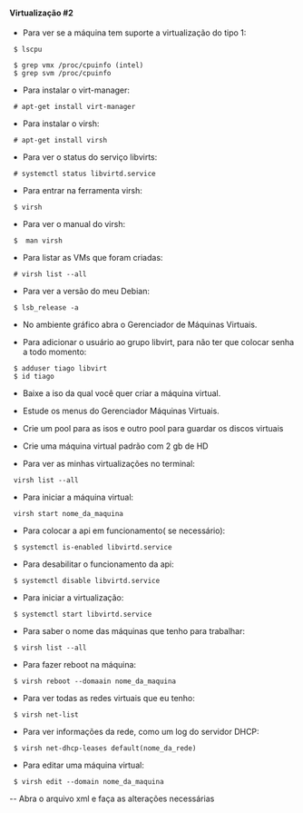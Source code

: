 #### Virtualização #2

- Para ver se a máquina tem suporte a virtualização do tipo 1:
```
 $ lscpu
 
 $ grep vmx /proc/cpuinfo (intel)
 $ grep svm /proc/cpuinfo

```

- Para instalar o virt-manager:
```
 # apt-get install virt-manager
```

- Para instalar o virsh:
```
 # apt-get install virsh
```

- Para ver o status do serviço libvirts:
```
 # systemctl status libvirtd.service
```

- Para entrar na ferramenta virsh:
```
 $ virsh
```

- Para ver o manual do virsh:
```
 $  man virsh
```

- Para listar as VMs que foram criadas:
```
 # virsh list --all
```

- Para ver a versão do meu Debian:
```
 $ lsb_release -a
```

- No ambiente gráfico abra o Gerenciador de Máquinas Virtuais.

- Para adicionar o usuário ao grupo libvirt, para não ter que
colocar senha a todo momento:
```
 $ adduser tiago libvirt
 $ id tiago
```

- Baixe a iso da qual você quer criar a máquina virtual.

- Estude os menus do Gerenciador Máquinas Virtuais.


- Crie um pool para as isos e outro pool para guardar
os discos virtuais

- Crie uma máquina virtual padrão com 2 gb de HD

- Para ver as minhas virtualizações no terminal:
```
 virsh list --all
```

- Para iniciar a máquina virtual:
```
 virsh start nome_da_maquina
```
- Para colocar a api em funcionamento( se necessário):
```
 $ systemctl is-enabled libvirtd.service
```

- Para desabilitar o funcionamento da api:
```
 $ systemctl disable libvirtd.service
```

- Para iniciar a virtualização:

```
 $ systemctl start libvirtd.service
```

- Para saber o nome das máquinas que tenho para trabalhar:
```
 $ virsh list --all
```

- Para fazer reboot na máquina:
```
 $ virsh reboot --domaain nome_da_maquina
```

- Para ver todas as redes virtuais que eu tenho:
```
 $ virsh net-list
```

- Para ver informações da rede, como um log do servidor
DHCP:
```
 $ virsh net-dhcp-leases default(nome_da_rede)
```

- Para editar uma máquina virtual:
```
 $ virsh edit --domain nome_da_maquina 
```
-- Abra o arquivo xml e faça as alterações necessárias








 

























